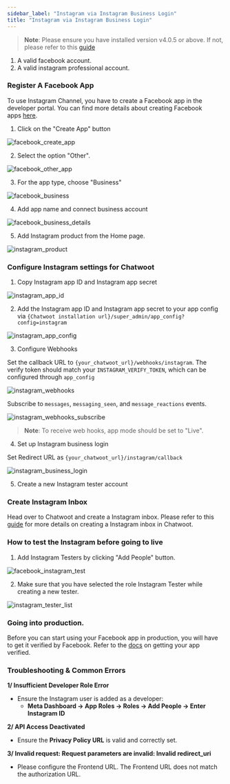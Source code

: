 ```yaml
---
sidebar_label: "Instagram via Instagram Business Login"
title: "Instagram via Instagram Business Login"
---
```



> **Note**: Please ensure you have installed version v4.0.5 or above. If not, please refer to this [guide](./instagram-channel-setup.md)


1. A valid facebook account.
2. A valid instagram professional account.


### Register A Facebook App

To use Instagram Channel, you have to create a Facebook app in the developer portal. You can find more details about creating Facebook apps [here](./facebook-channel-setup.md).


1. Click on the "Create App" button

![facebook_create_app](./images/facebook/facebook-create-app.png)

2. Select the option "Other".


![facebook_other_app](./images/facebook/facebook_other_app.png)

3. For the app type, choose "Business"

![facebook_business](./images/facebook/facebook_business.png)

4. Add app name and connect business account

![facebook_business_details](./images/facebook/facebook_business_details.png)


5. Add Instagram product from the Home page.

![instagram_product](./images/instagram/instagram_product.png)

### Configure Instagram settings for Chatwoot

1. Copy Instagram app ID and Instagram app secret

![instagram_app_id](./images/instagram/instagram_app_id.png)

2. Add the Instagram app ID and Instagram app secret to your app config via `{Chatwoot installation url}/super_admin/app_config?config=instagram`

![instagram_app_config](./images/instagram/instagram_app_config.png)


3. Configure Webhooks

Set the callback URL to `{your_chatwoot_url}/webhooks/instagram`. The verify token should match your `INSTAGRAM_VERIFY_TOKEN`, which can be configured through `app_config`

![instagram_webhooks](./images/instagram/instagram_webhook.png)


Subscribe to `messages`, `messaging_seen`, and `message_reactions` events.

![instagram_webhooks_subscribe](./images/instagram/instagram_webhooks_subscribe.png)


> **Note**: To receive web hooks, app mode should be set to "Live".


4. Set up Instagram business login

Set Redirect URL as `{your_chatwoot_url}/instagram/callback`

![instagram_business_login](./images/instagram/instagram_business_login.png)


5. Create a new Instagram tester account


### Create Instagram Inbox


Head over to Chatwoot and create a Instagram inbox. Please refer to this [guide](https://www.chatwoot.com/hc/user-guide/articles/1677829420-how-to-setup-an-instagram-channel) for more details on creating a Instagram inbox in Chatwoot.



### How to test the Instagram before going to live


1. Add Instagram Testers by clicking "Add People" button.

![facebook_instagram_test](./images/instagram/instagram-testers-list.png)

2. Make sure that you have selected the role Instagram Tester while creating a new tester.

![instagram_tester_list](./images/instagram/instagram-add-tester.png)

### Going into production.

Before you can start using your Facebook app in production, you will have to get it verified by Facebook. Refer to the [docs](https://developers.facebook.com/docs/messenger-platform/instagram/app-review) on getting your app verified.


### Troubleshooting & Common Errors

**1/ Insufficient Developer Role Error**

- Ensure the Instagram user is added as a developer:
    - **Meta Dashboard → App Roles → Roles → Add People → Enter Instagram ID**

**2/ API Access Deactivated**

- Ensure the **Privacy Policy URL** is valid and correctly set.

**3/ Invalid request: Request parameters are invalid: Invalid redirect_uri**

- Please configure the Frontend URL. The Frontend URL does not match the authorization URL.